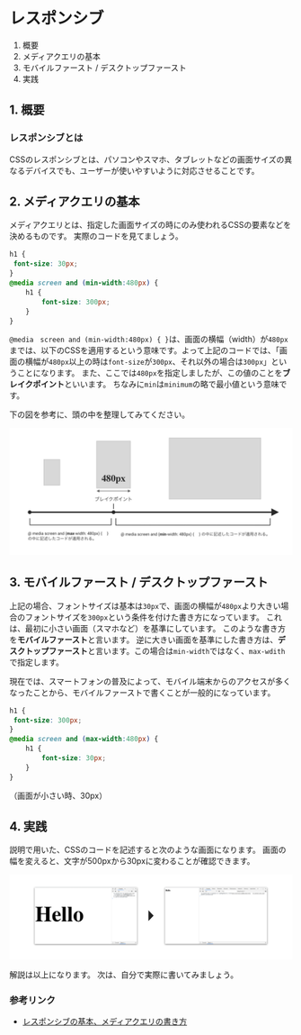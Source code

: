 # レスポンシブ

1. 概要
2. メディアクエリの基本
3. モバイルファースト / デスクトップファースト
4. 実践

## 1. 概要

### レスポンシブとは

CSSのレスポンシブとは、パソコンやスマホ、タブレットなどの画面サイズの異なるデバイスでも、ユーザーが使いやすいように対応させることです。 


## 2. メディアクエリの基本
メディアクエリとは、指定した画面サイズの時にのみ使われるCSSの要素などを決めるものです。
実際のコードを見てましょう。
```css
h1 {
 font-size: 30px;
}
@media screen and (min-width:480px) { 
    h1 { 
        font-size: 300px;
    }
}
```
`@media　screen and (min-width:480px) { }`は、画面の横幅（width）が`480px`までは、以下のCSSを適用するという意味です。よって上記のコードでは、「画面の横幅が`480px`以上の時は`font-size`が`300px`、それ以外の場合は`300px`」ということになります。
また、ここでは`480px`を指定しましたが、この値のことを**ブレイクポイント**といいます。
ちなみに`min`は`minimum`の略で最小値という意味です。

下の図を参考に、頭の中を整理してみてください。

![responsive media](img/html/responsive_media.jpg)


## 3. モバイルファースト / デスクトップファースト

上記の場合、フォントサイズは基本は`30px`で、画面の横幅が`480px`より大きい場合のフォントサイズを`300px`という条件を付けた書き方になっています。
これは、最初に小さい画面（スマホなど）を基準にしています。
このような書き方を**モバイルファースト**と言います。
逆に大きい画面を基準にした書き方は、**デスクトップファースト**と言います。この場合は`min-width`ではなく、`max-wdith`で指定します。

現在では、スマートフォンの普及によって、モバイル端末からのアクセスが多くなったことから、モバイルファーストで書くことが一般的になっています。

```css
h1 {
 font-size: 300px;
}
@media screen and (max-width:480px) { 
    h1 { 
        font-size: 30px;
    }
}
```
（画面が小さい時、30px）



## 4. 実践

説明で用いた、CSSのコードを記述すると次のような画面になります。
画面の幅を変えると、文字が500pxから30pxに変わることが確認できます。

![](./img/html/responsive_result.jpg)


解説は以上になります。
次は、自分で実際に書いてみましょう。

### 参考リンク

* [レスポンシブの基本、メディアクエリの書き方](https://sole-color-blog.com/blog/71/)